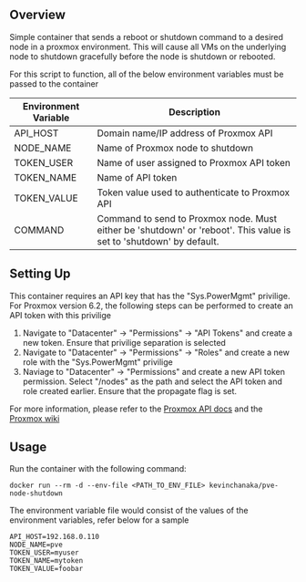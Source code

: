 ## Overview ##

Simple container that sends a reboot or shutdown command to a desired node in a proxmox environment. This will cause all VMs on the underlying node to shutdown gracefully before the node is shutdown or rebooted. 

For this script to function, all of the below environment variables must be passed to the container

| Environment Variable  | Description  |
|---|---|
| API_HOST  | Domain name/IP address of Proxmox API  |
| NODE_NAME  | Name of Proxmox node to shutdown  |
| TOKEN_USER |  Name of user assigned to Proxmox API token |
| TOKEN_NAME | Name of API token  |
| TOKEN_VALUE | Token value used to authenticate to Proxmox API  |
| COMMAND | Command to send to Proxmox node. Must either be 'shutdown' or 'reboot'. This value is set to 'shutdown' by default. |

## Setting Up ##

This container requires an API key that has the "Sys.PowerMgmt" privilige. For Proxmox version 6.2, the following steps can be performed to create an API token with this privilige
1. Navigate to "Datacenter" -> "Permissions" -> "API Tokens" and create a new token. Ensure that privilige separation is selected
2. Navigate to "Datacenter" -> "Permissions" -> "Roles" and create a new role with the "Sys.PowerMgmt" privilige
3. Naviage to "Datacenter" -> "Permissions" and create a new API token permission. Select "/nodes" as the path and select the API token and role created earlier. Ensure that the propagate flag is set.

For more information, please refer to the [Proxmox API docs](https://pve.proxmox.com/pve-docs/api-viewer/index.html#/nodes/{node}/status) and the [Proxmox wiki](https://pve.proxmox.com/wiki/Proxmox_VE_API)

## Usage ##

Run the container with the following command:

```docker run --rm -d --env-file <PATH_TO_ENV_FILE> kevinchanaka/pve-node-shutdown```

The environment variable file would consist of the values of the environment variables, refer below for a sample
```
API_HOST=192.168.0.110
NODE_NAME=pve
TOKEN_USER=myuser
TOKEN_NAME=mytoken
TOKEN_VALUE=foobar
```
